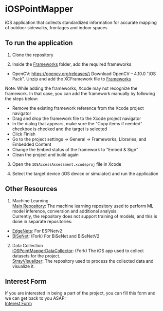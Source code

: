 # iOSPointMapper
iOS application that collects standardized information for accurate mapping of outdoor sidewalks, frontages and indoor spaces

## To run the application

1. Clone the repository

2. Inside the [Frameworks](Frameworks/) folder, add the required frameworks

- OpenCV: https://opencv.org/releases/\
Download OpenCV – 4.10.0 "iOS Pack".
Unzip and add the XCFramework file to [Frameworks](Frameworks/)


Note: While adding the frameworks, Xcode may not recognize the framework. In that case, you can add the framework manually by following the steps below:
- Remove the existing framework reference from the Xcode project navigator
- Drag and drop the framework file to the Xcode project navigator
- In the dialog that appears, make sure the "Copy items if needed" checkbox is checked and the target is selected
- Click Finish
- Go to the project settings -> General -> Frameworks, Libraries, and Embedded Content
- Change the Embed status of the framework to "Embed & Sign"
- Clean the project and build again

3. Open the `IOSAccessAssessment.xcodeproj` file in Xcode

4. Select the target device (iOS device or simulator) and run the application

## Other Resources

1. Machine Learning\
[Main Repository](https://github.com/himanshunaidu/ML_Pipeline_iOSPointMapper): The machine learning repository used to perform ML model inference, conversion and additional analysis.\
Currently, the repository does not support training of models, and this is done in separate repositories:
- [EdgeNets](https://github.com/sacmehta/EdgeNets): For ESPNetv2
- [BiSeNet](https://github.com/himanshunaidu/ML_Pipeline_iOSPointMapper): (Fork) For BiSeNet and BiSeNetV2

2. Data Collection\
[iOSPointMapperDataCollector](https://github.com/himanshunaidu/iOSPointMapperDataCollector): (Fork) The iOS app used to collect datasets for the project. \
[StrayVisualizer](https://github.com/himanshunaidu/StrayVisualizer): The repository used to process the collected data and visualize it.


## Interest Form

If you are interested in being a part of the project, you can fill this form and we can get back to you ASAP: \
[Interest Form](https://docs.google.com/forms/d/e/1FAIpQLSccLrBbDRPBinN1iyetmjndUz1LcftNWXvH3Y_Xets0RR-R4g/viewform?usp=dialog)
